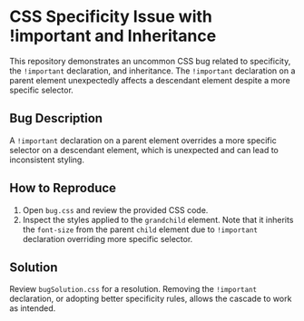 # CSS Specificity Issue with !important and Inheritance

This repository demonstrates an uncommon CSS bug related to specificity, the `!important` declaration, and inheritance.  The `!important` declaration on a parent element unexpectedly affects a descendant element despite a more specific selector.

## Bug Description

A `!important` declaration on a parent element overrides a more specific selector on a descendant element, which is unexpected and can lead to inconsistent styling.

## How to Reproduce

1. Open `bug.css` and review the provided CSS code.
2. Inspect the styles applied to the `grandchild` element. Note that it inherits the `font-size` from the parent `child` element due to `!important` declaration overriding more specific selector.

## Solution

Review `bugSolution.css` for a resolution. Removing the `!important` declaration, or adopting better specificity rules, allows the cascade to work as intended.